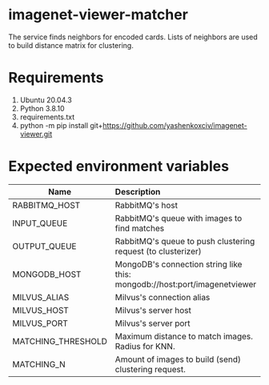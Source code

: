 # imagenet-viewer-matcher

The service finds neighbors for encoded cards. Lists of neighbors are used to 
build distance matrix for clustering.

# Requirements

1. Ubuntu 20.04.3
2. Python 3.8.10
3. requirements.txt
4. python -m pip install git+https://github.com/yashenkoxciv/imagenet-viewer.git


# Expected environment variables

| Name               | Description                                                               |
|--------------------|:--------------------------------------------------------------------------|
| RABBITMQ_HOST      | RabbitMQ's host                                                           |
| INPUT_QUEUE        | RabbitMQ's queue with images to find matches                              |
| OUTPUT_QUEUE       | RabbitMQ's queue to push clustering request (to clusterizer)              |
| MONGODB_HOST       | MongoDB's connection string like this: mongodb://host:port/imagenetviewer |
| MILVUS_ALIAS       | Milvus's connection alias                                                 |
| MILVUS_HOST        | Milvus's server host                                                      |
| MILVUS_PORT        | Milvus's server port                                                      |
| MATCHING_THRESHOLD | Maximum distance to match images. Radius for KNN.                         |
| MATCHING_N         | Amount of images to build (send) clustering request.                      |


